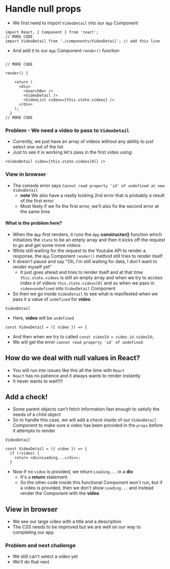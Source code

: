 # Handle null props
* We first need to import `VideoDetail` into our `App` Component

```
import React, { Component } from 'react';
// MORE CODE
import VideoDetail from './components/VideoDetail'; // add this line
```

* And add it to our `App` Component `render()` function

```

// MORE CODE

render() {

    return (
      <div>
        <SearchBar />
        <VideoDetail />
        <VideoList videos={this.state.videos} />
      </div>
    );
  }
// MORE CODE
```

### Problem - We need a video to pass to `VideoDetail`
* Currently, we just have an array of videos without any ability to just select one out of the list
* Just to see it is working let's pass in the first video using:

`<VideoDetail video={this.state.videos[0]} />`

### View in browser
* The console error says `Cannot read property 'id' of undefined at new VideoDetail`
    - **note** We also have a nastly looking 2nd error that is probably a result of the first error
    - Most likely if we fix the first error, we'll also fix the second error at the same time

#### What is the problem here?
* When the `App` first renders, it runs the `App` **constructor()** function which initializes the `state` to be an empty array and then it kicks off the request to go and get some more videos
* While still waiting for the request to the Youtube API to render a response, the `App` Component `render()` method still tries to render itself
* It doesn't pause and say "Oh, I'm still waiting for data, I don't want to render myself yet"
    - It just goes ahead and tries to render itself and at that time `this.state.videos` is still an empty array and when we try to access index `0` of videos `this.state.videos[0]` and so when we pass in `video=undefined` into `VideoDetail` Component
* So then we go inside `VideoDetail` to see what is manifested when we pass it a value of `undefined` for **video**

`VideoDetail`

* Here, **video** will be `undefined`

```
const VideoDetail = ({ video }) => {
```

* And then when we try to called `const videoId = video.id.videoId;`
* We will get the error `cannot read property 'id' of undefined`

## How do we deal with null values in React?
* You will run into issues like this all the time with `React`
* `React` has no patience and it always wants to render instantly
* It never wants to wait!!!!

## Add a check!
* Some parent objects can't fetch information fast enough to satisfy the needs of a child object
* So to handle this case, we will add a check inside of our `VideoDetail` Component to make sure a video has been provided in the `props` before it attempts to render

`VideoDetail`

```
const VideoDetail = ({ video }) => {
  if (!video) {
    return <div>Loading...</div>;
  }
```

* Now if no `video` is provided, we return `Loading...` in a **div**
    - It's a **return** statement
    - So the other code inside this functional Component won't run, but if a video is provided, then we don't show `Loading...` and instead render the Component with the **video**

## View in browser
* We see our large video with a title and a description
* The CSS needs to be improved but we are well on our way to completing our app

### Problem and next challenge
* We still can't select a video yet
* We'll do that next

